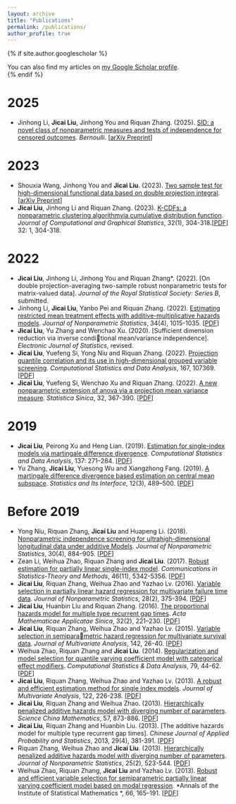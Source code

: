 ```yaml
---
layout: archive
title: "Publications"
permalink: /publications/
author_profile: true
---
```


{% if site.author.googlescholar %}
  <div class="wordwrap">You can also find my articles on <a href="{{site.author.googlescholar}}">my Google Scholar profile</a>.</div>
{% endif %}


# 2025
- Jinhong Li, **Jicai Liu**, Jinhong You and Riquan Zhang. (2025). [SID: a novel class of nonparametric measures and tests of independence for censored outcomes](https://arxiv.org/pdf/2412.06311). *Bernoulli*. [[arXiv Preprint](https://arxiv.org/pdf/2412.06311)]

# 2023
- Shouxia Wang, Jinhong You and **Jicai Liu**. (2023). [Two sample test for high-dimensional functional data based on double projection integral](https://arxiv.org/abs/2505.19974). [[arXiv Preprint](https://arxiv.org/abs/2505.19974)]
- **Jicai Liu**, Jinhong Li and Riquan Zhang. (2023). [K-CDFs: a nonparametric clustering algorithmvia cumulative distribution function](https://doi.org/10.1080/10618600.2022.2091575). *Journal of Computational and Graphical Statistics*, 32(1), 304-318.[[PDF](https://www.tandfonline.com/doi/abs/10.1080/10618600.2022.2091575)]
32: 1, 304-318. 

# 2022
- **Jicai Liu**, Jinhong Li, Jinhong You and Riquan Zhang\*. (2022). [On double projection-averaging two-sample robust nonparametric tests for matrix-valued data]. *Journal of the Royal Statistical Society: Series B*, submitted.
- Jinhong Li, **Jicai Liu**, Yanbo Pei and Riquan Zhang. (2022). [Estimating restricted mean treatment effects with additive-multiplicative hazards models](https://doi.org/10.1080/10485252.2022.2108810). *Journal of Nonparametric Statistics*, 34(4), 1015-1035. [[PDF](https://www.tandfonline.com/doi/permissions/10.1080/10485252.2022.2108810?scroll=top)]
- **Jicai Liu**, Yu Zhang and Wenchao Xu. (2020). [Sufficient dimension reduction via inverse conditional mean/variance independence]. *Electronic Journal of Statistics*, revised.
- **Jicai Liu**, Yuefeng Si, Yong Niu and Riquan Zhang. (2022). [Projection quantile correlation and its use in high-dimensional grouped variable screening](https://doi.org/10.1016/j.csda.2021.107369). *Computational Statistics and Data Analysis*, 167, 107369. [[PDF](https://www.sciencedirect.com/science/article/abs/pii/S0167947321002036)]
- **Jicai Liu**, Yuefeng Si, Wenchao Xu and Riquan Zhang. (2022). [A new nonparametric extension of anova via a projection mean variance measure](doi:https://doi.org/10.5705/ss.202020.0236). *Statistica Sinica*, 32, 367-390. [[PDF](https://www3.stat.sinica.edu.tw/statistica/j32n1/j32n118/j32n118.html)]
# 2019
- **Jicai Liu**, Peirong Xu and Heng Lian. (2019). [Estimation for single-index models via martingale difference divergence](https://doi.org/10.1016/j.csda.2019.03.008). *Computational Statistics and Data Analysis*, 137: 271–284. [[PDF](https://www.sciencedirect.com/science/article/abs/pii/S0167947319300751)]
- Yu Zhang, **Jicai Liu**, Yuesong Wu and Xiangzhong Fang. (2019). [A martingale difference divergence based estimation on central mean subspace](https://dx.doi.org/10.4310/19-SII562). *Statistics and Its Interface*, 12(3), 489–500. [[PDF](https://link.intlpress.com/JDetail/1806634435980275715)]
# Before 2019
- Yong Niu, Riquan Zhang, **Jicai Liu** and Huapeng Li. (2018). [Nonparametric independence screening for ultrahigh-dimensional longitudinal data under additive Models](https://doi.org/10.1080/10485252.2018.1497797). *Journal of Nonparametric Statistics*, 30(4), 884–905. [[PDF](https://www.tandfonline.com/doi/full/10.1080/10485252.2018.1497797)]
- Zean Li, Weihua Zhao, Riquan Zhang and **Jicai Liu**. (2017). [Robust estimation for partially linear single-index model](https://doi.org/10.1080/03610926.2015.1100739). *Communications in Statistics-Theory and Methods*, 46(11), 5342-5356. [[PDF](https://www.tandfonline.com/doi/full/10.1080/03610926.2015.1100739)]
- **Jicai Liu**, Riquan Zhang, Weihua Zhao and Yazhao Lv. (2016). [Variable selection in partially linear hazard regression for multivariate failure time data](https://doi.org/10.1080/03610926.2015.1100739). *Journal of Nonparametric Statistics*, 28(2),  375-394. [[PDF](https://www.tandfonline.com/doi/full/10.1080/10485252.2016.1163355)]
- **Jicai Liu**, Huanbin Liu and Riquan Zhang. (2016). [The proportional hazards model for multiple type recurrent gap times](https://doi.org/10.1007/s10255-016-0551-3). *Acta Mathematicae Applicatae Sinica*, 32(2),  221–230. [[PDF](https://link.springer.com/article/10.1007/s10255-016-0551-3)]
- **Jicai Liu**, Riquan Zhang, Weihua Zhao and Yazhao Lv. (2015). [Variable selection in semiparametric hazard regression for multivariate survival data](https://doi.org/10.1016/j.jmva.2015.07.015). *Journal of Multivariate Analysis*, 142,  26-40. [[PDF](https://www.sciencedirect.com/science/article/pii/S0047259X15001864)]
- Weihua Zhao, Riquan Zhang and **Jicai Liu**. (2014). [Regularization and model selection for quantile varying coefficient model with categorical effect modifiers](https://doi.org/10.1016/j.csda.2014.05.003). *Computational Statistics & Data Analysis*, 79,  44-62. [[PDF](https://www.sciencedirect.com/science/article/abs/pii/S0167947314001431)]
- **Jicai Liu**, Riquan Zhang, Weihua Zhao and Yazhao Lv. (2013). [A robust and efficient estimation method for single index models](https://doi.org/10.1016/j.jmva.2013.08.007). *Journal of Multivariate Analysis*, 122, 226-238. [[PDF](https://www.sciencedirect.com/science/article/pii/S0047259X13001681)]
- **Jicai Liu**, Riquan Zhang and Weihua Zhao. (2013). [Hierarchically penalized additive hazards model with diverging number of parameters](https://doi.org/10.1007/s11425-013-4679-9). *Science China Mathematics*, 57, 873-886. [[PDF](https://link.springer.com/article/10.1007/s11425-013-4679-9)]
- **Jicai Liu**, Riquan Zhang and Huanbin Liu. (2013). [The additive hazards model for multiple type recurrent gap times]. *Chinese Journal of Applied Probability and Statistics*, 2013, 29(4), 381-391. [[PDF](https://aps.ecnu.edu.cn/en/article/id/8834)]
- Riquan Zhang, Weihua Zhao and **Jicai Liu**. (2013). [Hierarchically penalized additive hazards model with diverging number of parameters](https://doi.org/10.1080/10485252.2013.772179). *Journal of Nonparametric Statistics*, 25(2), 523-544. [[PDF](https://www.tandfonline.com/doi/abs/10.1080/10485252.2013.772179)]
- Weihua Zhao, Riquan Zhang, **Jicai Liu** and Yazhao Lv. (2013). [Robust and efficient variable selection for semiparametric partially linear varying coefficient model based on modal regression](https://doi.org/10.1007/s10463-013-0410-4). *Annals of the Institute of Statistical Mathematics *, 66, 165–191. [[PDF](https://link.springer.com/article/10.1007/s10463-013-0410-4)]

